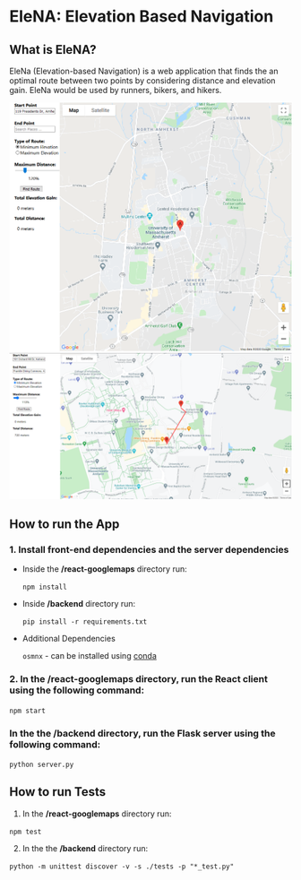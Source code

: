 # EleNA: Elevation Based Navigation

## What is EleNA?
EleNa (Elevation-based Navigation) is a web application that finds the an optimal route between two points by considering distance and elevation gain. EleNa would be used by runners, bikers, and hikers.

<img src="static_images/img1.PNG" alt="UI 1" width="1000"/>
<img src="static_images/img2.PNG" alt="UI 2" width="1000"/>

## How to run the App

### 1. Install front-end dependencies and the server dependencies

- Inside the **/react-googlemaps** directory run:
    
    `npm install`

- Inside **/backend** directory run:
        
    `pip install -r requirements.txt`

- Additional Dependencies

    `osmnx` - can be installed using [conda](https://osmnx.readthedocs.io/en/stable/#installation)


### 2. In the **/react-googlemaps** directory, run the React client using the following command:

`npm start`

### In the the **/backend** directory, run the Flask server using the following command:

`python server.py`

## How to run Tests

1. In the **/react-googlemaps** directory run:

`npm test` 

2. In the the **/backend** directory run:

`python -m unittest discover -v -s ./tests -p "*_test.py"` 

